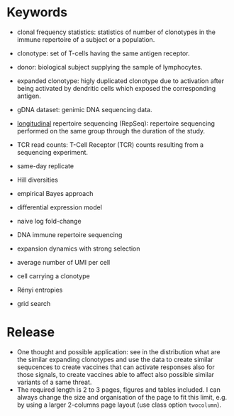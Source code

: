 # Keywords
- clonal frequency statistics: statistics of number of clonotypes in the immune repertoire of a subject or a population.
- clonotype: set of T-cells having the same antigen receptor.
- donor: biological subject supplying the sample of lymphocytes.
- expanded clonotype: higly duplicated clonotype due to activation after being activated by dendritic cells which exposed the corresponding antigen.
- gDNA dataset: genimic DNA sequencing data.
- [longitudinal](https://www.scribbr.com/methodology/longitudinal-study/) repertoire sequencing (RepSeq): repertoire sequencing performed on the same group through the duration of the study.
- TCR read counts: T-Cell Receptor (TCR) counts resulting from a sequencing experiment.

- same-day replicate
- Hill diversities
- empirical Bayes approach
- differential expression model
- naive log fold-change
- DNA immune repertoire sequencing
- expansion dynamics with strong selection
- average number of UMI per cell
- cell carrying a clonotype
- Rényi entropies
- grid search

# Release
- One thought and possible application: see in the distribution what are the similar expanding clonotypes and use the data to create similar sequcences to create vaccines that can activate responses also for those signals, to create vaccines able to affect also possible similar variants of a same threat.
- The required length is 2 to 3 pages, figures and tables included. I can always change the size and organisation of the page to fit this limit, e.g. by using a larger 2-columns page layout (use class option `twocolumn`).
